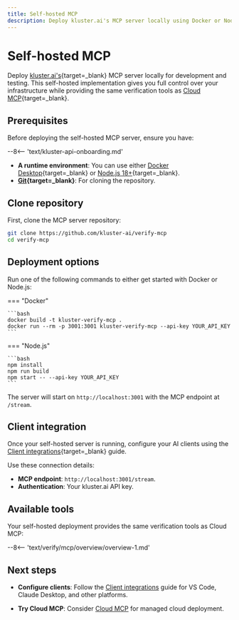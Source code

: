 ```yaml
---
title: Self-hosted MCP
description: Deploy kluster.ai's MCP server locally using Docker or Node.js for development and testing with full control over your infrastructure.
---
```


# Self-hosted MCP

Deploy [kluster.ai's](https://www.kluster.ai/){target=\_blank} MCP server locally for development and testing. This self-hosted implementation gives you full control over your infrastructure while providing the same verification tools as [Cloud MCP](/verify/mcp/cloud/platform/){target=\_blank}.

## Prerequisites

Before deploying the self-hosted MCP server, ensure you have:

--8<-- 'text/kluster-api-onboarding.md'
- **A runtime environment**: You can use either [Docker Desktop](https://www.docker.com/products/docker-desktop/){target=\_blank} or [Node.js 18+](https://nodejs.org/){target=\_blank}.
- **[Git](https://git-scm.com/){target=\_blank}**: For cloning the repository.

## Clone repository

First, clone the MCP server repository:

```bash
git clone https://github.com/kluster-ai/verify-mcp
cd verify-mcp
```

## Deployment options

Run one of the following commands to either get started with Docker or Node.js:

=== "Docker"

    ```bash
    docker build -t kluster-verify-mcp .
    docker run --rm -p 3001:3001 kluster-verify-mcp --api-key YOUR_API_KEY
    ```

=== "Node.js"

    ```bash
    npm install
    npm run build
    npm start -- --api-key YOUR_API_KEY
    ```

The server will start on `http://localhost:3001` with the MCP endpoint at `/stream`.

## Client integration

Once your self-hosted server is running, configure your AI clients using the [Client integrations](/verify/mcp/integrations/){target=\_blank} guide.

Use these connection details:

- **MCP endpoint**: `http://localhost:3001/stream`.
- **Authentication**: Your kluster.ai API key.

## Available tools

Your self-hosted deployment provides the same verification tools as Cloud MCP:

--8<-- 'text/verify/mcp/overview/overview-1.md'
<!-- Commenting this for safekeeping -->
<!--For detailed parameters and response formats, see the [Tools reference](/verify/mcp/tools/){target=\_blank}.-->

## Next steps

- **Configure clients**: Follow the [Client integrations](/verify/mcp/integrations/) guide for VS Code, Claude Desktop, and other platforms.
<!-- Commenting this for safekeeping -->
<!--- **Learn the tools**: See [Tools reference](/verify/mcp/tools/) for detailed examples.-->
- **Try Cloud MCP**: Consider [Cloud MCP](/verify/mcp/cloud/platform/) for managed cloud deployment.